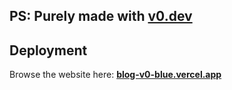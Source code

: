 ## PS: Purely made with [v0.dev](https://v0.dev)


## Deployment

Browse the website here:
**[blog-v0-blue.vercel.app](https://blog-v0-blue.vercel.app/)**

